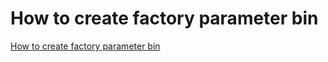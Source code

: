 How to create factory parameter bin
===================================

[How to create factory parameter bin](../../en/How_to_compile_and_develop_your_own_AT_project/How_to_create_factory_parameter_bin.md)